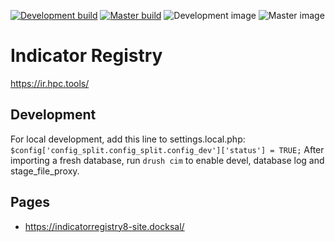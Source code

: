 [![Development build](https://travis-ci.com/UN-OCHA/indicatorregistry8-site.svg?branch=develop)](https://travis-ci.com/UN-OCHA/indicatorregistry8-site)
[![Master build](https://travis-ci.com/UN-OCHA/indicatorregistry8-site.svg?branch=master)](https://travis-ci.com/UN-OCHA/indicatorregistry8-site)
![Development image](https://github.com/UN-OCHA/indicatorregistry8-site/workflows/Build%20docker%20image/badge.svg?branch=develop)
![Master image](https://github.com/UN-OCHA/indicatorregistry8-site/workflows/Build%20docker%20image/badge.svg?branch=master)

# Indicator Registry

https://ir.hpc.tools/

## Development

For local development, add this line to settings.local.php:
`$config['config_split.config_split.config_dev']['status'] = TRUE;`
After importing a fresh database, run `drush cim` to enable devel, database log
and stage_file_proxy.

## Pages

- https://indicatorregistry8-site.docksal/
